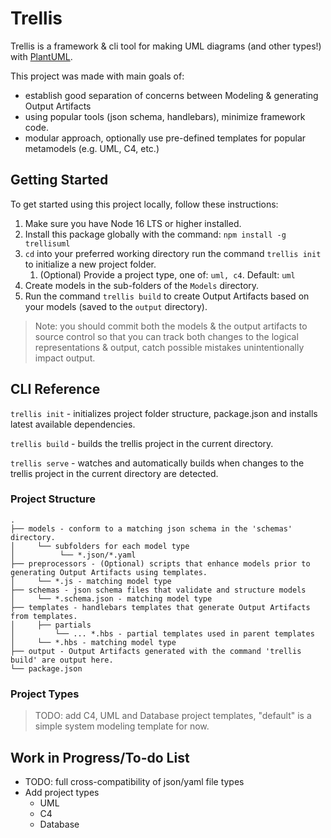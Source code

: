 # Trellis
Trellis is a framework & cli tool for making UML diagrams (and other types!) with [PlantUML](https://plantuml.com/). 

This project was made with main goals of: 
- establish good separation of concerns between Modeling & generating Output Artifacts
- using popular tools (json schema, handlebars), minimize framework code.
- modular approach, optionally use pre-defined templates for popular metamodels (e.g. UML, C4, etc.)

## Getting Started
To get started using this project locally, follow these instructions:

1. Make sure you have Node 16 LTS or higher installed.
2. Install this package globally with the command: `npm install -g trellisuml`
3. `cd` into your preferred working directory run the command `trellis init` to initialize a new project folder.
   1. (Optional) Provide a project type, one of: `uml, c4`. Default: `uml`
4. Create models in the sub-folders of the `Models` directory.
5. Run the command `trellis build` to create Output Artifacts based on your models (saved to the `output` directory).

> Note: you should commit both the models & the output artifacts to source control so that you can track both changes to the logical representations & output, catch possible mistakes unintentionally impact output.

## CLI Reference
`trellis init` - initializes project folder structure, package.json and installs latest available dependencies.

`trellis build` - builds the trellis project in the current directory.

`trellis serve` - watches and automatically builds when changes to the trellis project in the current directory are detected.

### Project Structure

```
.
├── models - conform to a matching json schema in the 'schemas' directory.
│     └── subfolders for each model type
│          └── *.json/*.yaml
├── preprocessors - (Optional) scripts that enhance models prior to generating Output Artifacts using templates.
│     └── *.js - matching model type
├── schemas - json schema files that validate and structure models
│     └── *.schema.json - matching model type
├── templates - handlebars templates that generate Output Artifacts from templates.
│     ├── partials
│         └── ... *.hbs - partial templates used in parent templates
│     └── *.hbs - matching model type
├── output - Output Artifacts generated with the command 'trellis build' are output here.
└── package.json
```

### Project Types

> TODO: add C4, UML and Database project templates, "default" is a simple system modeling template for now.

## Work in Progress/To-do List
- TODO: full cross-compatibility of json/yaml file types
- Add project types
  - UML
  - C4
  - Database